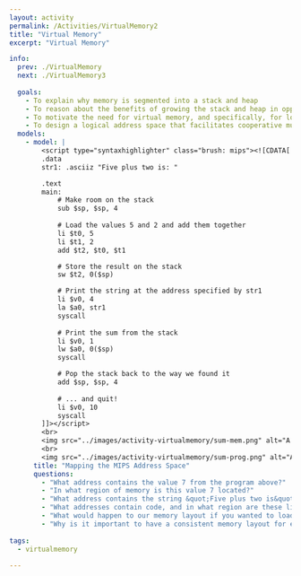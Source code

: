 ```yaml
---
layout: activity
permalink: /Activities/VirtualMemory2
title: "Virtual Memory"
excerpt: "Virtual Memory"

info:
  prev: ./VirtualMemory
  next: ./VirtualMemory3
  
  goals: 
    - To explain why memory is segmented into a stack and heap
    - To reason about the benefits of growing the stack and heap in opposite directions
    - To motivate the need for virtual memory, and specifically, for logical addressing
    - To design a logical address space that facilitates cooperative multitasking
  models:
    - model: |
        <script type="syntaxhighlighter" class="brush: mips"><![CDATA[
        .data 
        str1: .asciiz "Five plus two is: "

        .text
        main:
            # Make room on the stack
            sub $sp, $sp, 4 
            
            # Load the values 5 and 2 and add them together
            li $t0, 5
            li $t1, 2
            add $t2, $t0, $t1

            # Store the result on the stack
            sw $t2, 0($sp)

            # Print the string at the address specified by str1
            li $v0, 4
            la $a0, str1
            syscall
         
            # Print the sum from the stack
            li $v0, 1
            lw $a0, 0($sp)
            syscall

            # Pop the stack back to the way we found it
            add $sp, $sp, 4
            
            # ... and quit!
            li $v0, 10
            syscall        
        ]]></script>
        <br>
        <img src="../images/activity-virtualmemory/sum-mem.png" alt="A MIPS program running with its memory laid out across its various segments.">
        <br>
        <img src="../images/activity-virtualmemory/sum-prog.png" alt="A snippet of MIPS code for the program that generated this memory layout.">
      title: "Mapping the MIPS Address Space"
      questions:
        - "What address contains the value 7 from the program above?"
        - "In what region of memory is this value 7 located?"
        - "What address contains the string &quot;Five plus two is&quot;, and in what region is this located?"
        - "What addresses contain code, and in what region are these lines of code stored?"
        - "What would happen to our memory layout if you wanted to load and run another program?"
        - "Why is it important to have a consistent memory layout for each program we compile?  In other words, why not just randomize where things go in our program so that it is less likely that programs interfere with one another?"        
    
tags:
  - virtualmemory
  
---
```


<!-- https://www.mentimeter.com/s/281bcef1bfc35d3433a2b128219e7305/6cb58194111a/edit -->